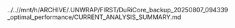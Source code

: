 ../..//mnt/h/ARCHIVE/.UNWRAP/FIRST/DuRiCore_backup_20250807_094339_optimal_performance/CURRENT_ANALYSIS_SUMMARY.md